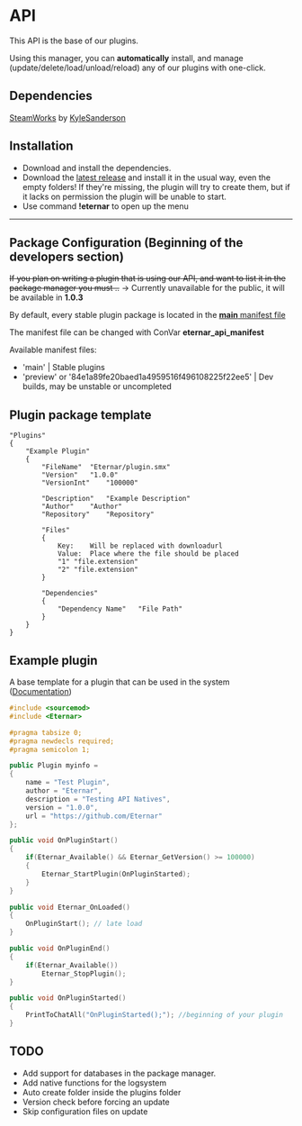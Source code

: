 # API
This API is the base of our plugins.

Using this manager, you can **automatically** install, and manage (update/delete/load/unload/reload) any of our plugins with one-click.

## Dependencies
[SteamWorks](https://github.com/KyleSanderson/SteamWorks) by [KyleSanderson](https://github.com/KyleSanderson)

## Installation
- Download and install the dependencies.
- Download the [latest release](github.com/Eternar/API/releases/latest) and install it in the usual way, even the empty folders! If they're missing, the plugin will try to create them, but if it lacks on permission the plugin will be unable to start.
- Use command **!eternar** to open up the menu

---

## Package Configuration (Beginning of the developers section)
~~If you plan on writing a plugin that is using our API, and want to list it in the package manager you must ..~~ -> Currently unavailable for the public, it will be available in **1.0.3**

By default, every stable plugin package is located in the [**main** manifest file](https://github.com/Eternar/API/blob/main/plugin_list.cfg)

The manifest file can be changed with ConVar **eternar_api_manifest**

Available manifest files:
  - 'main' | Stable plugins
  - 'preview' or '84e1a89fe20baed1a4959516f496108225f22ee5' | Dev builds, may be unstable or uncompleted

## Plugin package template

```
"Plugins"
{
	"Example Plugin"
	{
		"FileName"	"Eternar/plugin.smx"
		"Version"	"1.0.0"
		"VersionInt"	"100000"
    
		"Description"	"Example Description"
		"Author"	"Author"
		"Repository"	"Repository"
    
		"Files"
		{
			Key: 	Will be replaced with downloadurl
			Value:	Place where the file should be placed
			"1"	"file.extension"
			"2"	"file.extension"
		}
    
		"Dependencies"
		{
			"Dependency Name"	"File Path"
		}
	}
}
```

## Example plugin
A base template for a plugin that can be used in the system ([Documentation](https://github.com/Eternar/API/blob/main/scripting/include/Eternar.inc))

```C++
#include <sourcemod>
#include <Eternar>

#pragma tabsize 0;
#pragma newdecls required;
#pragma semicolon 1;

public Plugin myinfo = 
{
	name = "Test Plugin",
	author = "Eternar",
	description = "Testing API Natives",
	version = "1.0.0",
	url = "https://github.com/Eternar"
};

public void OnPluginStart()
{
	if(Eternar_Available() && Eternar_GetVersion() >= 100000)
	{
		Eternar_StartPlugin(OnPluginStarted);
	}
}

public void Eternar_OnLoaded()
{
	OnPluginStart(); // late load
}

public void OnPluginEnd()
{
	if(Eternar_Available())
		Eternar_StopPlugin();
}

public void OnPluginStarted()
{
	PrintToChatAll("OnPluginStarted();"); //beginning of your plugin
}
```

## TODO
- Add support for databases in the package manager.
- Add native functions for the logsystem
- Auto create folder inside the plugins folder
- Version check before forcing an update
- Skip configuration files on update
